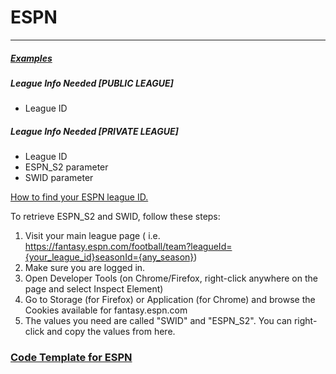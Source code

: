 # ESPN

___

##### [Examples](https://github.com/joeyagreco/leeger/blob/main/example/league_loader/espnLeagueLoaderExample.py)

##### League Info Needed [PUBLIC LEAGUE]

- League ID

##### League Info Needed [PRIVATE LEAGUE]

- League ID
- ESPN_S2 parameter
- SWID parameter

[How to find your ESPN league ID.](https://support.espn.com/hc/en-us/articles/360045432432-League-ID#h_01F10X0506BC0R0MYNH6VMNZ04)

To retrieve ESPN_S2 and SWID, follow these steps:

1. Visit your main league page (
   i.e. https://fantasy.espn.com/football/team?leagueId={your_league_id}seasonId={any_season})
2. Make sure you are logged in.
3. Open Developer Tools (on Chrome/Firefox, right-click anywhere on the page and select Inspect Element)
4. Go to Storage (for Firefox) or Application (for Chrome) and browse the Cookies available for fantasy.espn.com
5. The values you need are called "SWID" and "ESPN_S2". You can right-click and copy the values from here.

### [Code Template for ESPN](https://github.com/joeyagreco/leeger/blob/main/example/league_loader/espnLeagueLoaderExample.py)